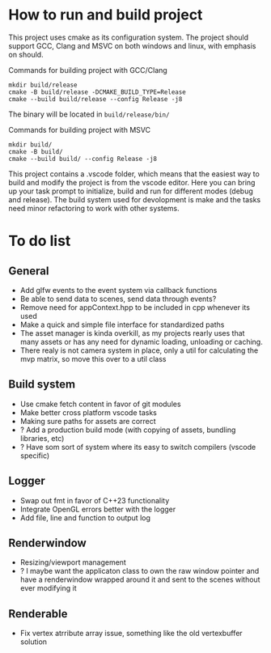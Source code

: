 # How to run and build project
This project uses cmake as its configuration system. The project should support GCC, Clang and MSVC on both windows and linux, with emphasis on should. 

Commands for building project with GCC/Clang
```
mkdir build/release
cmake -B build/release -DCMAKE_BUILD_TYPE=Release
cmake --build build/release --config Release -j8
```
The binary will be located in `build/release/bin/` 

Commands for building project with MSVC
```
mkdir build/
cmake -B build/ 
cmake --build build/ --config Release -j8
```

This project contains a .vscode folder, which means that the easiest way to build and modify the project is from the vscode editor. Here you can bring up your task prompt to initialize, build and run for different modes (debug and release). The build system used for devolopment is make and the tasks need minor refactoring to work with other systems. 

# To do list

## General
- Add glfw events to the event system via callback functions
- Be able to send data to scenes, send data through events?
- Remove need for appContext.hpp to be included in cpp whenever its used
- Make a quick and simple file interface for standardized paths
- The asset manager is kinda overkill, as my projects rearly uses that many assets or has any need for dynamic loading, unloading or caching. 
- There realy is not camera system in place, only a util for calculating the mvp matrix, so move this over to a util class

## Build system
- Use cmake fetch content in favor of git modules
- Make better cross platform vscode tasks
- Making sure paths for assets are correct
- ? Add a production build mode (with copying of assets, bundling libraries, etc)
- ? Have som sort of system where its easy to switch compilers (vscode specific)

## Logger
- Swap out fmt in favor of C++23 functionality
- Integrate OpenGL errors better with the logger
- Add file, line and function to output log

## Renderwindow
- Resizing/viewport management
- ? I maybe want the applicaton class to own the raw window pointer and have a renderwindow wrapped around it and sent to the scenes without ever modifying it

## Renderable
- Fix vertex atrribute array issue, something like the old vertexbuffer solution
